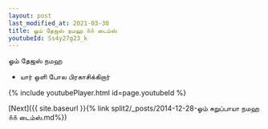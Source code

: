```yaml
---
layout: post
last_modified_at: 2021-03-30
title: ஓம் தேஜஸ் நமஹ ௧௧ டைம்ஸ்
youtubeId: Ss4y27g23_k
---
```

 
 
 ஓம் தேஜஸ் நமஹ  
 
 -  யார் ஒளி போல பிரகாசிக்கிறார் 
 
  
 
  
 
 
 
 
 
 


{% include youtubePlayer.html id=page.youtubeId %}
 
[Next]({{ site.baseurl }}{% link  split2/_posts/2014-12-28-ஓம் சுறுப்பாயா நமஹ ௧௧ டைம்ஸ்.md%})
 
